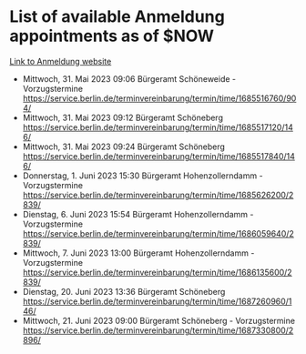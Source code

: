 # List of available Anmeldung appointments as of $NOW
[Link to Anmeldung website](https://service.berlin.de/terminvereinbarung/termin/tag.php?termin=1&anliegen[]=120686&dienstleisterlist=122210,122217,327316,122219,327312,122227,327314,122231,327346,122243,327348,122254,122252,329742,122260,329745,122262,329748,122271,327278,122273,327274,122277,327276,330436,122280,327294,122282,327290,122284,327292,122291,327270,122285,327266,122286,327264,122296,327268,150230,329760,122297,327286,122294,327284,122312,329763,122314,329775,122304,327330,122311,327334,122309,327332,317869,122281,327352,122279,329772,122283,122276,327324,122274,327326,122267,329766,122246,327318,122251,327320,122257,327322,122208,327298,122226,327300&herkunft=http%3A%2F%2Fservice.berlin.de%2Fdienstleistung%2F120686%2F)
- Mittwoch, 31. Mai 2023 09:06 Bürgeramt Schöneweide - Vorzugstermine https://service.berlin.de/terminvereinbarung/termin/time/1685516760/904/
- Mittwoch, 31. Mai 2023 09:12 Bürgeramt Schöneberg https://service.berlin.de/terminvereinbarung/termin/time/1685517120/146/
- Mittwoch, 31. Mai 2023 09:24 Bürgeramt Schöneberg https://service.berlin.de/terminvereinbarung/termin/time/1685517840/146/
- Donnerstag, 1. Juni 2023 15:30 Bürgeramt Hohenzollerndamm - Vorzugstermine https://service.berlin.de/terminvereinbarung/termin/time/1685626200/2839/
- Dienstag, 6. Juni 2023 15:54 Bürgeramt Hohenzollerndamm - Vorzugstermine https://service.berlin.de/terminvereinbarung/termin/time/1686059640/2839/
- Mittwoch, 7. Juni 2023 13:00 Bürgeramt Hohenzollerndamm - Vorzugstermine https://service.berlin.de/terminvereinbarung/termin/time/1686135600/2839/
- Dienstag, 20. Juni 2023 13:36 Bürgeramt Schöneberg https://service.berlin.de/terminvereinbarung/termin/time/1687260960/146/
- Mittwoch, 21. Juni 2023 09:00 Bürgeramt Schöneberg - Vorzugstermine https://service.berlin.de/terminvereinbarung/termin/time/1687330800/2896/

